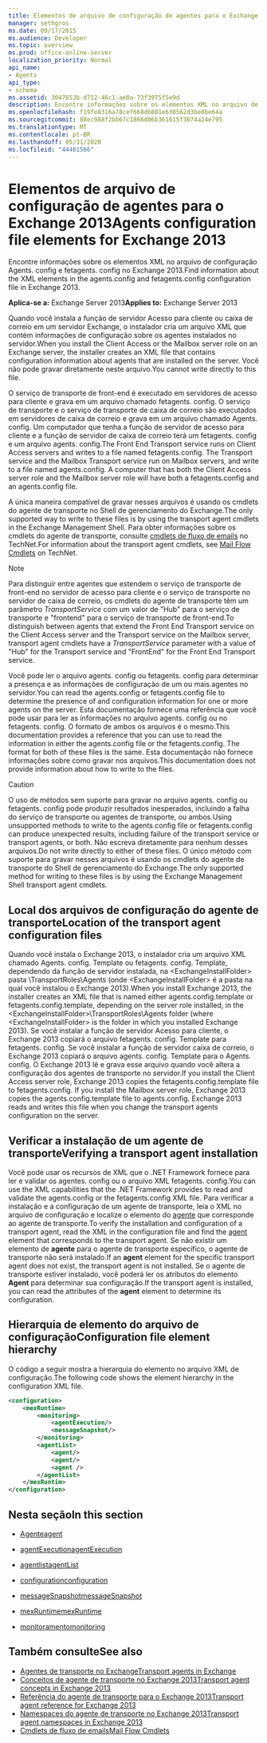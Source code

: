 ```yaml
---
title: Elementos de arquivo de configuração de agentes para o Exchange 2013
manager: sethgros
ms.date: 09/17/2015
ms.audience: Developer
ms.topic: overview
ms.prod: office-online-server
localization_priority: Normal
api_name:
- Agents
api_type:
- schema
ms.assetid: 3047653b-d712-46c1-ae0a-73f3975f5e9d
description: Encontre informações sobre os elementos XML no arquivo de configuração Agents. config e fetagents. config no Exchange 2013.
ms.openlocfilehash: f19fe8316a78cef668db881e630562d3be8be64a
ms.sourcegitcommit: 88ec988f2bb67c1866d06b361615f3674a24e795
ms.translationtype: MT
ms.contentlocale: pt-BR
ms.lasthandoff: 05/31/2020
ms.locfileid: "44461566"
---
```

# <a name="agents-configuration-file-elements-for-exchange-2013"></a><span data-ttu-id="c18c3-103">Elementos de arquivo de configuração de agentes para o Exchange 2013</span><span class="sxs-lookup"><span data-stu-id="c18c3-103">Agents configuration file elements for Exchange 2013</span></span>

<span data-ttu-id="c18c3-104">Encontre informações sobre os elementos XML no arquivo de configuração Agents. config e fetagents. config no Exchange 2013.</span><span class="sxs-lookup"><span data-stu-id="c18c3-104">Find information about the XML elements in the agents.config and fetagents.config configuration file in Exchange 2013.</span></span>
  
<span data-ttu-id="c18c3-105">**Aplica-se a:** Exchange Server 2013</span><span class="sxs-lookup"><span data-stu-id="c18c3-105">**Applies to:** Exchange Server 2013</span></span>
  
<span data-ttu-id="c18c3-106">Quando você instala a função de servidor Acesso para cliente ou caixa de correio em um servidor Exchange, o instalador cria um arquivo XML que contém informações de configuração sobre os agentes instalados no servidor.</span><span class="sxs-lookup"><span data-stu-id="c18c3-106">When you install the Client Access or the Mailbox server role on an Exchange server, the installer creates an XML file that contains configuration information about agents that are installed on the server.</span></span> <span data-ttu-id="c18c3-107">Você não pode gravar diretamente neste arquivo.</span><span class="sxs-lookup"><span data-stu-id="c18c3-107">You cannot write directly to this file.</span></span> 
  
<span data-ttu-id="c18c3-108">O serviço de transporte de front-end é executado em servidores de acesso para cliente e grava em um arquivo chamado fetagents. config. O serviço de transporte e o serviço de transporte de caixa de correio são executados em servidores de caixa de correio e grava em um arquivo chamado Agents. config. Um computador que tenha a função de servidor de acesso para cliente e a função de servidor de caixa de correio terá um fetagents. config e um arquivo agents. config.</span><span class="sxs-lookup"><span data-stu-id="c18c3-108">The Front End Transport service runs on Client Access servers and writes to a file named fetagents.config. The Transport service and the Mailbox Transport service run on Mailbox servers, and write to a file named agents.config. A computer that has both the Client Access server role and the Mailbox server role will have both a fetagents.config and an agents.config file.</span></span> 
  
<span data-ttu-id="c18c3-109">A única maneira compatível de gravar nesses arquivos é usando os cmdlets do agente de transporte no Shell de gerenciamento do Exchange.</span><span class="sxs-lookup"><span data-stu-id="c18c3-109">The only supported way to write to these files is by using the transport agent cmdlets in the Exchange Management Shell.</span></span> <span data-ttu-id="c18c3-110">Para obter informações sobre os cmdlets do agente de transporte, consulte [cmdlets de fluxo de emails](https://technet.microsoft.com/library/aa998553%28v=exchg.150%29.aspx) no TechNet.</span><span class="sxs-lookup"><span data-stu-id="c18c3-110">For information about the transport agent cmdlets, see [Mail Flow Cmdlets](https://technet.microsoft.com/library/aa998553%28v=exchg.150%29.aspx) on TechNet.</span></span> 
  
> [!NOTE]
> <span data-ttu-id="c18c3-111">Para distinguir entre agentes que estendem o serviço de transporte de front-end no servidor de acesso para cliente e o serviço de transporte no servidor de caixa de correio, os cmdlets do agente de transporte têm um parâmetro _TransportService_ com um valor de "Hub" para o serviço de transporte e "frontend" para o serviço de transporte de front-end.</span><span class="sxs-lookup"><span data-stu-id="c18c3-111">To distinguish between agents that extend the Front End Transport service on the Client Access server and the Transport service on the Mailbox server, transport agent cmdlets have a  _TransportService_ parameter with a value of "Hub" for the Transport service and "FrontEnd" for the Front End Transport service.</span></span> 
  
<span data-ttu-id="c18c3-112">Você pode ler o arquivo agents. config ou fetagents. config para determinar a presença e as informações de configuração de um ou mais agentes no servidor.</span><span class="sxs-lookup"><span data-stu-id="c18c3-112">You can read the agents.config or fetagents.config file to determine the presence of and configuration information for one or more agents on the server.</span></span> <span data-ttu-id="c18c3-113">Esta documentação fornece uma referência que você pode usar para ler as informações no arquivo agents. config ou no fetagents. config. O formato de ambos os arquivos é o mesmo.</span><span class="sxs-lookup"><span data-stu-id="c18c3-113">This documentation provides a reference that you can use to read the information in either the agents.config file or the fetagents.config. The format for both of these files is the same.</span></span> <span data-ttu-id="c18c3-114">Esta documentação não fornece informações sobre como gravar nos arquivos.</span><span class="sxs-lookup"><span data-stu-id="c18c3-114">This documentation does not provide information about how to write to the files.</span></span>
  
> [!CAUTION]
> <span data-ttu-id="c18c3-115">O uso de métodos sem suporte para gravar no arquivo agents. config ou fetagents. config pode produzir resultados inesperados, incluindo a falha do serviço de transporte ou agentes de transporte, ou ambos.</span><span class="sxs-lookup"><span data-stu-id="c18c3-115">Using unsupported methods to write to the agents.config file or fetagents.config can produce unexpected results, including failure of the transport service or transport agents, or both.</span></span> <span data-ttu-id="c18c3-116">Não escreva diretamente para nenhum desses arquivos.</span><span class="sxs-lookup"><span data-stu-id="c18c3-116">Do not write directly to either of these files.</span></span> <span data-ttu-id="c18c3-117">O único método com suporte para gravar nesses arquivos é usando os cmdlets do agente de transporte do Shell de gerenciamento do Exchange.</span><span class="sxs-lookup"><span data-stu-id="c18c3-117">The only supported method for writing to these files is by using the Exchange Management Shell transport agent cmdlets.</span></span> 
  
## <a name="location-of-the-transport-agent-configuration-files"></a><span data-ttu-id="c18c3-118">Local dos arquivos de configuração do agente de transporte</span><span class="sxs-lookup"><span data-stu-id="c18c3-118">Location of the transport agent configuration files</span></span>
<span data-ttu-id="c18c3-119"><a name="bk_ConfigLoc"> </a></span><span class="sxs-lookup"><span data-stu-id="c18c3-119"><a name="bk_ConfigLoc"> </a></span></span>

<span data-ttu-id="c18c3-120">Quando você instala o Exchange 2013, o instalador cria um arquivo XML chamado Agents. config. Template ou fetagents. config. Template, dependendo da função de servidor instalada, na \<ExchangeInstallFolder\> pasta \TransportRoles\Agents (onde \<ExchangeInstallFolder\> é a pasta na qual você instalou o Exchange 2013).</span><span class="sxs-lookup"><span data-stu-id="c18c3-120">When you install Exchange 2013, the installer creates an XML file that is named either agents.config.template or fetagents.config.template, depending on the server role installed, in the \<ExchangeInstallFolder\>\TransportRoles\Agents folder (where \<ExchangeInstallFolder\> is the folder in which you installed Exchange 2013).</span></span> <span data-ttu-id="c18c3-121">Se você instalar a função de servidor Acesso para cliente, o Exchange 2013 copiará o arquivo fetagents. config. Template para fetagents. config. Se você instalar a função de servidor caixa de correio, o Exchange 2013 copiará o arquivo agents. config. Template para o Agents. config. O Exchange 2013 lê e grava esse arquivo quando você altera a configuração dos agentes de transporte no servidor.</span><span class="sxs-lookup"><span data-stu-id="c18c3-121">If you install the Client Access server role, Exchange 2013 copies the fetagents.config.template file to fetagents.config. If you install the Mailbox server role, Exchange 2013 copies the agents.config.template file to agents.config. Exchange 2013 reads and writes this file when you change the transport agents configuration on the server.</span></span>
  
## <a name="verifying-a-transport-agent-installation"></a><span data-ttu-id="c18c3-122">Verificar a instalação de um agente de transporte</span><span class="sxs-lookup"><span data-stu-id="c18c3-122">Verifying a transport agent installation</span></span>
<span data-ttu-id="c18c3-123"><a name="bk_verifyinstall"> </a></span><span class="sxs-lookup"><span data-stu-id="c18c3-123"><a name="bk_verifyinstall"> </a></span></span>

<span data-ttu-id="c18c3-124">Você pode usar os recursos de XML que o .NET Framework fornece para ler e validar os agentes. config ou o arquivo XML fetagents. config.</span><span class="sxs-lookup"><span data-stu-id="c18c3-124">You can use the XML capabilities that the .NET Framework provides to read and validate the agents.config or the fetagents.config XML file.</span></span> <span data-ttu-id="c18c3-125">Para verificar a instalação e a configuração de um agente de transporte, leia o XML no arquivo de configuração e localize o elemento do [agente](agent.md) que corresponde ao agente de transporte.</span><span class="sxs-lookup"><span data-stu-id="c18c3-125">To verify the installation and configuration of a transport agent, read the XML in the configuration file and find the [agent](agent.md) element that corresponds to the transport agent.</span></span> <span data-ttu-id="c18c3-126">Se não existir um elemento de **agente** para o agente de transporte específico, o agente de transporte não será instalado.</span><span class="sxs-lookup"><span data-stu-id="c18c3-126">If an **agent** element for the specific transport agent does not exist, the transport agent is not installed.</span></span> <span data-ttu-id="c18c3-127">Se o agente de transporte estiver instalado, você poderá ler os atributos do elemento **Agent** para determinar sua configuração.</span><span class="sxs-lookup"><span data-stu-id="c18c3-127">If the transport agent is installed, you can read the attributes of the **agent** element to determine its configuration.</span></span> 
  
## <a name="configuration-file-element-hierarchy"></a><span data-ttu-id="c18c3-128">Hierarquia de elemento do arquivo de configuração</span><span class="sxs-lookup"><span data-stu-id="c18c3-128">Configuration file element hierarchy</span></span>
<span data-ttu-id="c18c3-129"><a name="bk_elementref"> </a></span><span class="sxs-lookup"><span data-stu-id="c18c3-129"><a name="bk_elementref"> </a></span></span>

<span data-ttu-id="c18c3-130">O código a seguir mostra a hierarquia do elemento no arquivo XML de configuração.</span><span class="sxs-lookup"><span data-stu-id="c18c3-130">The following code shows the element hierarchy in the configuration XML file.</span></span>
  
```XML
<configuration>
    <mexRuntime>
        <monitoring>
            <agentExecution/>
            <messageSnapshot/>
        </monitoring>
        <agentList>
            <agent/>
            <agent/>
            <agent />
        </agentList>
    </mexRuntim>
</configuration>
```

## <a name="in-this-section"></a><span data-ttu-id="c18c3-131">Nesta seção</span><span class="sxs-lookup"><span data-stu-id="c18c3-131">In this section</span></span>
<span data-ttu-id="c18c3-132"><a name="bk_elementreflist"> </a></span><span class="sxs-lookup"><span data-stu-id="c18c3-132"><a name="bk_elementreflist"> </a></span></span>

- [<span data-ttu-id="c18c3-133">Agente</span><span class="sxs-lookup"><span data-stu-id="c18c3-133">agent</span></span>](agent.md)
    
- [<span data-ttu-id="c18c3-134">agentExecution</span><span class="sxs-lookup"><span data-stu-id="c18c3-134">agentExecution</span></span>](agentexecution.md)
    
- [<span data-ttu-id="c18c3-135">agentlist</span><span class="sxs-lookup"><span data-stu-id="c18c3-135">agentList</span></span>](agentlist.md)
    
- [<span data-ttu-id="c18c3-136">configuration</span><span class="sxs-lookup"><span data-stu-id="c18c3-136">configuration</span></span>](configuration.md)
    
- [<span data-ttu-id="c18c3-137">messageSnapshot</span><span class="sxs-lookup"><span data-stu-id="c18c3-137">messageSnapshot</span></span>](messagesnapshot.md)
    
- [<span data-ttu-id="c18c3-138">mexRuntime</span><span class="sxs-lookup"><span data-stu-id="c18c3-138">mexRuntime</span></span>](mexruntime.md)
    
- [<span data-ttu-id="c18c3-139">monitoramento</span><span class="sxs-lookup"><span data-stu-id="c18c3-139">monitoring</span></span>](monitoring.md)
    
## <a name="see-also"></a><span data-ttu-id="c18c3-140">Também consulte</span><span class="sxs-lookup"><span data-stu-id="c18c3-140">See also</span></span>

- [<span data-ttu-id="c18c3-141">Agentes de transporte no Exchange</span><span class="sxs-lookup"><span data-stu-id="c18c3-141">Transport agents in Exchange</span></span>](transport-agents-in-exchange-2013.md)
- [<span data-ttu-id="c18c3-142">Conceitos de agente de transporte no Exchange 2013</span><span class="sxs-lookup"><span data-stu-id="c18c3-142">Transport agent concepts in Exchange 2013</span></span>](transport-agent-concepts-in-exchange-2013.md)
- [<span data-ttu-id="c18c3-143">Referência do agente de transporte para o Exchange 2013</span><span class="sxs-lookup"><span data-stu-id="c18c3-143">Transport agent reference for Exchange 2013</span></span>](transport-agent-reference-for-exchange-2013.md)
- [<span data-ttu-id="c18c3-144">Namespaces do agente de transporte no Exchange 2013</span><span class="sxs-lookup"><span data-stu-id="c18c3-144">Transport agent namespaces in Exchange 2013</span></span>](transport-agent-namespaces-in-exchange-2013.md)
- [<span data-ttu-id="c18c3-145">Cmdlets de fluxo de emails</span><span class="sxs-lookup"><span data-stu-id="c18c3-145">Mail Flow Cmdlets</span></span>](https://docs.microsoft.com/powershell/exchange/?view=exchange-ps)
    

